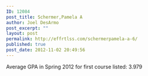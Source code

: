 ```yaml
---
ID: 12084
post_title: Schermer,Pamela A
author: Joel DesArmo
post_excerpt: ""
layout: post
permalink: http://effrtlss.com/schermerpamela-a-6/
published: true
post_date: 2012-11-02 20:49:56
---
```

<p>Average GPA in Spring 2012 for first course listed: 3.979</p>